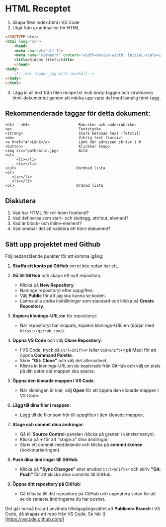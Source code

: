 # HTML Receptet

1. Skapa filen index.html i VS Code
2. Utgå från grundmallen för HTML 

```html
<!DOCTYPE html>
<html lang="sv">
    <head>
    <meta charset="utf-8">
    <meta name="viewport" content="width=device-width, initial-scale=1.0">
    <title>Sidans titel</title>
    </head>
<body>
    <!-- Här lägger jag mitt innehåll--> 
</body>
</html>
```
3. Lägg in all text från filen recipe.txt inuti body-taggen och strukturera html-dokumentet genom att märka 
upp varje del med lämplig html-tagg.  

## Rekommenderade taggar för detta dokument: 

```
<h1> - <h5>                      Rubriker och underrubriker
<p>                              Textstycke
<strong>                         Stark betonad text (fetstil)
<em>                             Viktig text (kursiv) 
<a href="#">Länk</a>             Länk där adressen skrivs i #
<button>                         Klickbar knapp
<img src="path/bild.jpg>         Bild
<ul>
     <li></li>
     <li></li>
</ul>                           Oordnad lista
<ol> 
   <li></li>
   <li></li>
<ol>                            Ordnad lista
```


## Diskutera

1. Vad har HTML för roll inom frontend?
2. Vad defineras som start- och sluttagg, attribut, element?
3. Vad är block- och inline-element? 
4. Vad innebär det att validera ett html-dokument?

## Sätt upp projektet med Github

Följ nedanstående punkter för att komma igång:

1. **Skaffa ett konto på GitHub** om ni inte redan har ett.

2. **Gå till GitHub** och skapa ett nytt repository:
   - Klicka på **New Repository**.
   - Namnge repositoryt efter uppgiften.
   - Välj **Public** för att jag ska kunna se koden.
   - Lämna alla andra inställningar som standard och klicka på **Create Repository**.

3. **Kopiera klonings-URL:en** för repositoryt:
   - När repositoryt har skapats, kopiera klonings-URL:en (börjar med `https://github.com/`).

4. **Öppna VS Code** och välj **Clone Repository**:
   - I VS Code, tryck på `Ctrl+Shift+P` (eller `Cmd+Shift+P` på Mac) för att öppna **Command Palette**.
   - Skriv **"Git: Clone"** och välj det alternativet.
   - Klistra in klonings-URL:en du kopierade från GitHub och välj en plats på din dator där mappen ska sparas.

5. **Öppna den klonade mappen i VS Code**:
   - När kloningen är klar, välj **Open** för att öppna den klonade mappen i VS Code.

6. **Lägg till dina filer i mappen**:
   - Lägg till de filer som hör till uppgiften i den klonade mappen.

7. **Stage och commit dina ändringar**:
   - Gå till **Source Control**-panelen (klicka på grenen i vänstermenyn).
   - Klicka på **+** för att "stage:a" dina ändringar.
   - Skriv ett commit-meddelande och klicka på **commit-ikonen** (bockmarkeringen).

8. **Push dina ändringar till GitHub**:
   - Klicka på **"Sync Changes"** eller använd `Ctrl+Shift+P` och skriv **"Git: Push"** för att skicka dina commits till GitHub.

9. **Öppna ditt repository på GitHub**:
   - Gå tillbaka till ditt repository på GitHub och uppdatera sidan för att se de senaste ändringarna du har pushat.

Det går också bra att använda tillvägagångssättet att **Publicera Branch** i VS Code, då skapas ett repo från VS Code. Se här ()[https://vscode.github.com/]
